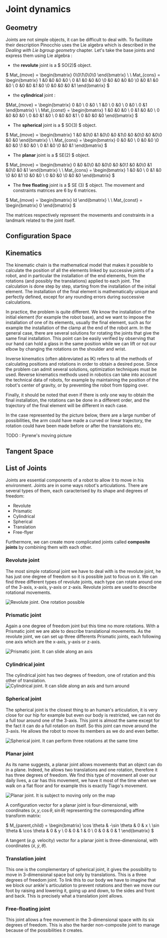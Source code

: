 # Joint dynamics

## Geometry

Joints are not simple objects, it can be difficult to deal with. To facilitate their description Pinocchio uses the Lie algebra which is described in the *Dealing with Lie bgroup geometry* chapter. Let's take the base joints and express them using Lie algebra :

- the **revolute** joint is a $ SO(2)$ object.

$ Mat_{move} =
 \begin{bmatrix} 0\\0\\1\\0\\0\\0 \end{bmatrix} \ \ Mat_{cons} = \begin{bmatrix} 1 &0 &0 &0 &0 \\ 0 &1 &0 &0 &0 \\0 &0 &0 &0 &0 \\0 &0 &1 &0 &0 \\ 0 &0 &0 &1 &0 \\0 &0 &0 &0 &1 \end{bmatrix} $

- the **cylindrical** joint :

$Mat_{move} =
\begin{bmatrix} 0 &0 \\ 0 &0 \\ 1 &0 \\ 0 &0 \\ 0 &0 \\ 0 &1 \end{bmatrix} \ \ Mat_{const} = \begin{bmatrix} 1 &0 &0 &0 \\ 0 &1 &0 &0 \\ 0 &0 &0 &0 \\ 0 &0 &1 &0 \\ 0 &0 &0 &1 \\ 0 &0 &0 &0 \end{bmatrix} $


- The **spherical** joint is a $ SO(3) $ object.

$ Mat_{move} =
 \begin{bmatrix} 1 &0 &0\\0 &1 &0\\0 &0 &1\\0 &0 &0\\0 &0 &0\\0 &0 &0 \end{bmatrix} \ \ Mat_{cons} = \begin{bmatrix} 0 &0 &0 \\ 0 &0 &0 \\0 &0 &0 \\1 &0 &0 \\ 0 &1 &0 \\0 &0 &1 \end{bmatrix} $

- The **planar** joint is a $ SE(2) $ object.

 $ Mat_{move} =
 \begin{bmatrix} 0 &0 &0\\0 &0 &0\\0 &0 &0\\1 &0 &0\\0 &1 &0\\0 &0 &1 \end{bmatrix} \ \ Mat_{cons} = \begin{bmatrix} 1 &0 &0 \\ 0 &1 &0 \\0 &0 &1 \\0 &0 &0 \\ 0 &0 &0 \\0 &0 &0 \end{bmatrix} $

- The **free floating** joint is a $ SE (3) $ object. The movement and constraints matrices are 6 by 6 matrices.

 $ Mat_{move} =
 \begin{bmatrix} Id \end{bmatrix} \ \ Mat_{const} = \begin{bmatrix} 0 \end{bmatrix} $


 The matrices respectively represent the movements and constraints in a landmark related to the joint itself.

## Configuration Space

## Kinematics

The kinematic chain is the mathematical model that makes it possible to calculate the position of all the elements linked by successive joints of a robot, and in particular the installation of the end elements, from the rotations (and possibly the translations) applied to each joint. The calculation is done step by step, starting from the installation of the initial element. The installation of the final element is mathematically unique and perfectly defined, except for any rounding errors during successive calculations.

In practice, the problem is quite different. We know the installation of the initial element (for example the robot base), and we want to impose the installation of one of its elements, usually the final element, such as for example the installation of the clamp at the end of the robot arm. In the general case, there are several solutions for rotating the joints that give the same final installation. This point can be easily verified by observing that our hand can hold a glass in the same position while we can lift or not our elbow by changing the rotations on the shoulder and wrist.

Inverse kinematics (often abbreviated as IK) refers to all the methods of calculating positions and rotations in order to obtain a desired pose. Since the problem can admit several solutions, optimization techniques must be used. Reverse kinematics methods used in robotics can take into account the technical data of robots, for example by maintaining the position of the robot's center of gravity, or by preventing the robot from tipping over.

Finally, it should be noted that even if there is only one way to obtain the final installation, the rotations can be done in a different order, and the trajectory of the final element will be different in each case.


In the case represented by the picture below, there are a large number of possibilities, the arm could have made a curved or linear trajectory, the rotation could have been made before or after the translations etc.

TODO : Pyrene's moving picture

## Tangent Space

## List of Joints

Joints are essential components of a robot to allow it to move in his environment. Joints are in some ways robot's articulations. There are several types of them, each caracterised by its shape and degrees of freedom:

- Revolute
- Prismatic
- Cylindrical
- Spherical
- Translation
- Free-flyer

Furthermore, we can create more complicated joints called **composite joints** by combining them with each other.

### Revolute joint

The most simple rotational joint we have to deal with is the revolute joint, he has just one degree of freedom so it is possible just to focus on it. We can find three different types of revolute joints, each type can rotate around one of the 3-axis, x-axis, y-axis or z-axis.
Revolute joints are used to describe rotational movements.

![Revolute joint. One rotation possible](../pictures/joints_gif/revolute_laas.gif)


### Prismatic joint

Again a one degree of freedom joint but this time no more rotations. With a Prismatic joint we are able to describe translational movements. As the revolute joint, we can set up three differents Prismatic joints, each following one axis which are the x-axis, y-axis or z-axis.

![Prismatic joint. It can slide along an axis](../pictures/joints_gif/prismatic_laas.gif)
### Cylindrical joint

The cylindrical joint has two degrees of freedom, one of rotation and this other of translation.
![Cylindrical joint. It can slide along an axis and turn around](../pictures/joints_gif/cylindrical_laas.gif)
### Spherical joint

The spherical joint is the closest thing to an human's articulation, it is very close for our hip for example but even our body is restricted, we can not do a full tour around one of the 3-axis. This joint is almost the same except for the fact it can do a full rotation on itself. So this joint can move around the 3-axis. He allows the robot to move its members as we do and even better.

![Spherical joint. It can perform three rotations at the same time](../pictures/joints_gif/spherical_laas.gif)

### Planar joint

As its name suggests, a planar joint allows movements that an object can do in a plane. Indeed, he allows two translations and one rotation, therefore it has three degrees of freedom. We find this type of movement all over our daily lives, a car has this movement, we have it most of the time when we walk on a flat floor and for example this is exactly Tiago's movement.

![Planar joint. It is subject to moving only on the map](../pictures/joints_gif/planar_laas.gif)

A configuration vector for a planar joint is four-dimensional, with coordinates $(x, y, \cos \theta, \sin \theta)$ representing the corresponding affine transform matrix:

$ M_{parent,child} = \begin{bmatrix} \cos \theta & -\sin \theta & 0 & x \\ \sin \theta &  \cos \theta & 0 & y \\ 0 & 0 & 1 & 0 \\ 0 & 0 & 0 & 1 \end{bmatrix} $

A tangent (*e.g.* velocity) vector for a planar joint is three-dimensional, with coordinates $(\dot{x}, \dot{y}, \dot{\theta})$.

### Translation joint

This one is the complementary of spherical joint, it gives the possibility to move in 3-dimensional space but only by translations. This is a three degrees of freedom joint. To link this to our body we have to imagine that we block our ankle's articulation to prevent rotations and then we move our foot by raising and lowering it, going up and down, to the sides and front and back. This is precisely what a translation joint allows.


### Free-floating joint

This joint allows a free movement in the 3-dimensional space with its six degrees of freedom. This is also the harder non-composite joint to manage because of the possibilities it creates.
